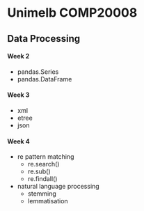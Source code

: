 # Unimelb COMP20008
## Data Processing
#### Week 2 
- pandas.Series
- pandas.DataFrame
#### Week 3
- xml
- etree
- json
#### Week 4
- re pattern matching 
  * re.search()
  * re.sub()
  * re.findall()
- natural language processing
  * stemming
  * lemmatisation
